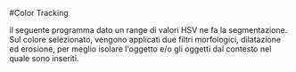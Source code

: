 #Color Tracking

il seguente programma dato un range di valori HSV ne fa la segmentazione.
Sul colore selezionato, vengono applicati due filtri morfologici, dilatazione ed erosione, per meglio
isolare l'oggetto e/o gli oggetti dal contesto nel quale sono inseriti.

